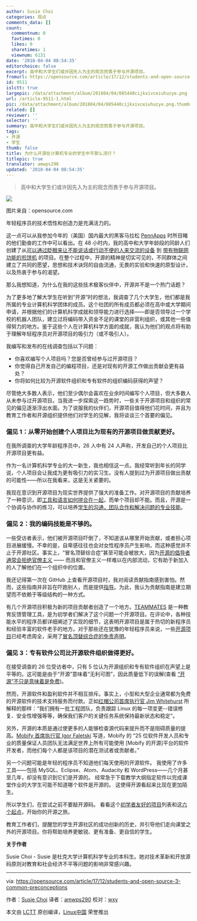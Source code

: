 ```yaml
---
author: Susie Choi
categories: 观点
comments_data: []
count:
  commentnum: 0
  favtimes: 0
  likes: 0
  sharetimes: 1
  viewnum: 6131
date: '2018-04-04 08:54:35'
editorchoice: false
excerpt: 高中和大学生们或许因先入为主的观念而畏于参与开源项目。
fromurl: https://opensource.com/article/17/12/students-and-open-source-3-common-preconceptions
id: 9511
islctt: true
largepic: /data/attachment/album/201804/04/085440cijkxivceiuhuzye.png
url: /article-9511-1.html
pic: /data/attachment/album/201804/04/085440cijkxivceiuhuzye.png.thumb.jpg
related: []
reviewer: ''
selector: ''
summary: 高中和大学生们或许因先入为主的观念而畏于参与开源项目。
tags:
- 开源
- 学生
thumb: false
title: 为什么开源在计算机专业的学生中不那么流行？
titlepic: true
translator: amwps290
updated: '2018-04-04 08:54:35'
---
```



> 
> 高中和大学生们或许因先入为主的观念而畏于参与开源项目。
> 
> 
> 


![](/data/attachment/album/201804/04/085440cijkxivceiuhuzye.png)


图片来自：opensource.com


年轻程序员的技术悟性和创造力是充满活力的。


这一点可以从我参加今年的（美国）国内最大的黑客马拉松 [PennApps](http://pennapps.com/) 时所目睹的他们勤奋的工作中可以看出。在 48 小时内，我的高中和大学年龄段的同龄人们创建了从[可以通过眨眼来让不能说话或行动不便的人来交流的设备](https://devpost.com/software/blink-9o2iln) 到 [带有物联网功能的煎饼机](https://devpost.com/software/daburrito) 的项目。在整个过程中，开源的精神是切实可见的，不同群体之间建立了共同的愿望，思想和技术诀窍的自由流通，无畏的实验和快速的原型设计，以及热衷于参与的渴望。


那么我想知道，为什么在我的这些技术极客伙伴中，开源并不是一个热门话题？


为了更多地了解大学生在听到“开源”时的想法，我调查了几个大学生，他们都是我所属的专业计算机科学团体的成员。这个社团的所有成员都必须在高中或大学期间申请，并根据他们的计算机科学成就和领导能力进行选择——即是否领导过一个学校的机器人团队，建立过将编码带入资金不足的课堂的非营利组织，或其他一些值得努力的地方。鉴于这些个人在计算机科学方面的成就，我认为他们的观点将有助于理解年轻程序员对开源项目的吸引力（或不吸引人）。


我编写和发布的在线调查包括以下问题：


* 你喜欢编写个人项目吗？您是否曾经参与过开源项目？
* 你觉得自己开发自己的编程项目，还是对现有的开源工作做出贡献会更有益处？
* 你将如何比较为开源软件组织和专有软件的组织编码获得的声望？


尽管绝大多数人表示，他们至少偶尔会喜欢在业余时间编写个人项目，但大多数人从未参与过开源项目。当我进一步探索这一趋势时，一些关于开源项目和组织的常见的偏见逐渐浮出水面。为了说服我的伙伴们，开源项目值得他们花时间，并且为教育工作者和开源组织提供他们对学生的见解，我将谈谈三个首要的偏见。


### 偏见 1：从零开始创建个人项目比为现有的开源项目做贡献更好。


在我所调查的大学年龄程序员中，26 人中有 24 人声称，开发自己的个人项目比开源项目更有益。


作为一名计算机科学专业的大一新生，我也相信这一点。我经常听到年长的同学说，个人项目会让我成为更有吸引力的实习生。没有人提到过为开源项目做出贡献的可能性——所以在我看来，这是无关紧要的。


我现在意识到开源项目为现实世界提供了强大的准备工作。对开源项目的贡献培养了一种意识，即[工具和语言如何拼合在一起](https://hackernoon.com/benefits-of-contributing-to-open-source-2c97b6f529e9)，而单个项目却不能。而且，开源是一个协调与协作的练习，可以培养[学生的沟通，团队合作和解决问题的专业技能](https://opensource.com/education/16/8/5-reasons-student-involvement-open-source)。


### 偏见 2：我的编码技能是不够的。


一些受访者表示，他们被开源项目吓倒了，不知道该从哪里开始贡献，或者担心项目进展缓慢。不幸的是，自卑感往往也会对女性程序员产生影响，而这种感觉并不止于开源社区。事实上，“冒名顶替综合症”甚至可能会被放大，因为[开源的倡导者通常会拒绝官僚主义](https://opensource.com/open-organization/17/7/open-thinking-curb-bureaucracy) —— 而且和官僚主义一样难以在内部流动，它有助于新加入的人了解他们在一个组织中的位置。


我还记得第一次在 GitHub 上查看开源项目时，我对阅读贡献指南感到害怕。然而，这些指南并非旨在吓跑别人，而是提供[指导](https://opensource.com/life/16/3/contributor-guidelines-template-and-tips)。为此，我认为贡献指南是建立期望而不依赖于等级结构的一种方式。


有几个开源项目积极为新的项目贡献者创造了一个地方。[TEAMMATES](https://github.com/TEAMMATES/teammates/issues?q=is%3Aissue+is%3Aopen+label%3Ad.FirstTimers) 是一种教育反馈管理工具，是为初学者们解决了这个问题一个开源项目。在评论中，各种技能水平的程序员都详细阐述了实现的细节，这表明开源项目是属于热切的新程序员和经验丰富的软件老手的地方。对于那些还在犹豫的年轻程序员来说，一些[开源项目](https://github.com/adriennefriend/imposter-syndrome-disclaimer/blob/master/examples.md)已经考虑周全，采用了[冒名顶替综合症的免责声明](https://github.com/adriennefriend/imposter-syndrome-disclaimer)。


### 偏见 3：专有软件公司比开源软件组织做得更好。


在接受调查的 26 位受访者中，只有 5 位认为开源组织和专有软件组织在声望上是平等的。这可能是由于“开源”意味着“无利可图”，因此质量低下的误解(查看 [“开源”不只是意味着是免费](https://opensource.com/resources/what-open-source))。


然而，开源软件和盈利软件并不相互排斥。事实上，小型和大型企业通常都为免费的开源软件的技术支持服务而付款。正如[红帽公司首席执行官 Jim Whitehurst](https://hbr.org/2013/01/yes-you-can-make-money-with-op) 所解释的那样：“我们拥有一批工程团队，负责跟踪 Linux 的每一项变更--错误修复、安全性增强等等，确保我们客户的关键任务系统保持最新状态和稳定“。


另外，开源的本质是通过使更多的人能够检查源代码来提升而不是阻碍质量的提高。[Mobify 首席执行官 Igor Faletski](https://hbr.org/2012/10/open-sourcing-may-be-worth) 写道，Mobify 的 “25 位软件开发人员和专业的质量保证人员团队无法满足世界上所有可能使用 [Mobify 的开源]平台的软件开发者，而他们每个人都是该项目的潜在测试者或贡献者。”


另一个问题可能是年轻的程序员不知道他们每天使用的开源软件。 我使用了许多工具——包括 MySQL、Eclipse、Atom、Audacity 和 WordPress——几个月甚至几年，却没有意识到它们是开源的。 经常急于下载教学大纲指定软件以完成课堂作业的大学生可能不知道哪个软件是开源的。 这使得开源看起来比现在更加陌生。


所以学生们，在尝试之前不要敲开源码。 看看这个[初学者友好的项目](https://github.com/MunGell/awesome-for-beginners)列表和这[六个起点](https://opensource.com/life/16/1/6-beginner-open-source)，开始你的开源之旅。


教育工作者们，提醒您的学生开源社区的成功创新的历史，并引导他们走向课堂之外的开源项目。你将帮助培养更敏锐、更有准备、更自信的学生。


**关于作者**


Susie Choi - Susie 是杜克大学计算机科学专业的本科生。她对技术革新和开放源码原则对教育和社会经济不平等问题的影响非常感兴趣。




---


via: <https://opensource.com/article/17/12/students-and-open-source-3-common-preconceptions>


作者：[Susie Choi](https://opensource.com/users/susiechoi) 译者：[amwps290](https://github.com/amwps290) 校对：[wxy](https://github.com/wxy)


本文由 [LCTT](https://github.com/LCTT/TranslateProject) 原创编译，[Linux中国](https://linux.cn/) 荣誉推出